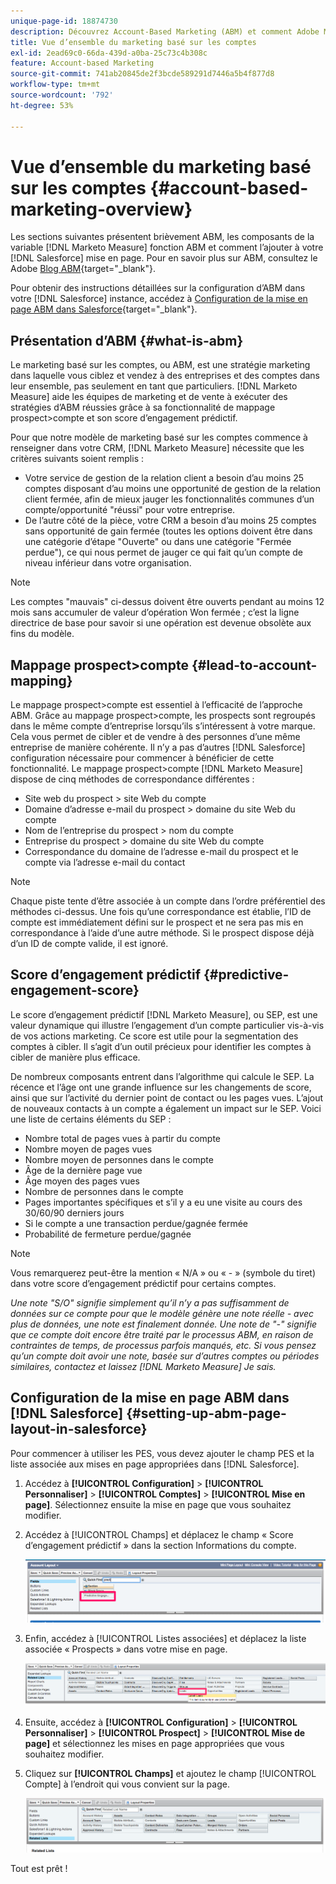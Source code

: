 ```yaml
---
unique-page-id: 18874730
description: Découvrez Account-Based Marketing (ABM) et comment Adobe Marketo Measure aide les équipes marketing et commerciales à exécuter des stratégies ABM réussies.
title: Vue d’ensemble du marketing basé sur les comptes
exl-id: 2ead69c0-66da-439d-a0ba-25c73c4b308c
feature: Account-based Marketing
source-git-commit: 741ab20845de2f3bcde589291d7446a5b4f877d8
workflow-type: tm+mt
source-wordcount: '792'
ht-degree: 53%

---
```


# Vue d’ensemble du marketing basé sur les comptes {#account-based-marketing-overview}

Les sections suivantes présentent brièvement ABM, les composants de la variable [!DNL Marketo Measure] fonction ABM et comment l’ajouter à votre [!DNL Salesforce] mise en page. Pour en savoir plus sur ABM, consultez le Adobe [Blog ABM](https://business.adobe.com/blog/basics/account-based-marketing){target="_blank"}.

Pour obtenir des instructions détaillées sur la configuration d’ABM dans votre [!DNL Salesforce] instance, accédez à [Configuration de la mise en page ABM dans Salesforce](/help/advanced-marketo-measure-features/account-based-marketing/account-based-marketing-overview.md#setting-up-abm-page-layout-in-salesforce){target="_blank"}.

## Présentation d’ABM {#what-is-abm}

Le marketing basé sur les comptes, ou ABM, est une stratégie marketing dans laquelle vous ciblez et vendez à des entreprises et des comptes dans leur ensemble, pas seulement en tant que particuliers. [!DNL Marketo Measure] aide les équipes de marketing et de vente à exécuter des stratégies d’ABM réussies grâce à sa fonctionnalité de mappage prospect>compte et son score d’engagement prédictif.

Pour que notre modèle de marketing basé sur les comptes commence à renseigner dans votre CRM, [!DNL Marketo Measure] nécessite que les critères suivants soient remplis :

* Votre service de gestion de la relation client a besoin d’au moins 25 comptes disposant d’au moins une opportunité de gestion de la relation client fermée, afin de mieux jauger les fonctionnalités communes d’un compte/opportunité &quot;réussi&quot; pour votre entreprise.
* De l’autre côté de la pièce, votre CRM a besoin d’au moins 25 comptes sans opportunité de gain fermée (toutes les options doivent être dans une catégorie d’étape &quot;Ouverte&quot; ou dans une catégorie &quot;Fermée perdue&quot;), ce qui nous permet de jauger ce qui fait qu’un compte de niveau inférieur dans votre organisation.

>[!NOTE]
>
>Les comptes &quot;mauvais&quot; ci-dessus doivent être ouverts pendant au moins 12 mois sans accumuler de valeur d’opération Won fermée ; c’est la ligne directrice de base pour savoir si une opération est devenue obsolète aux fins du modèle.

## Mappage prospect>compte {#lead-to-account-mapping}

Le mappage prospect>compte est essentiel à l’efficacité de l’approche ABM. Grâce au mappage prospect>compte, les prospects sont regroupés dans le même compte d’entreprise lorsqu’ils s’intéressent à votre marque. Cela vous permet de cibler et de vendre à des personnes d’une même entreprise de manière cohérente. Il n’y a pas d’autres [!DNL Salesforce] configuration nécessaire pour commencer à bénéficier de cette fonctionnalité. Le mappage prospect>compte [!DNL Marketo Measure] dispose de cinq méthodes de correspondance différentes :

* Site web du prospect > site Web du compte
* Domaine d’adresse e-mail du prospect > domaine du site Web du compte
* Nom de l’entreprise du prospect > nom du compte
* Entreprise du prospect > domaine du site Web du compte
* Correspondance du domaine de l’adresse e-mail du prospect et le compte via l’adresse e-mail du contact

>[!NOTE]
>
>Chaque piste tente d’être associée à un compte dans l’ordre préférentiel des méthodes ci-dessus. Une fois qu’une correspondance est établie, l’ID de compte est immédiatement défini sur le prospect et ne sera pas mis en correspondance à l’aide d’une autre méthode. Si le prospect dispose déjà d’un ID de compte valide, il est ignoré.

## Score d’engagement prédictif {#predictive-engagement-score}

Le score d’engagement prédictif [!DNL Marketo Measure], ou SEP, est une valeur dynamique qui illustre l’engagement d’un compte particulier vis-à-vis de vos actions marketing. Ce score est utile pour la segmentation des comptes à cibler. Il s’agit d’un outil précieux pour identifier les comptes à cibler de manière plus efficace.

De nombreux composants entrent dans l’algorithme qui calcule le SEP. La récence et l’âge ont une grande influence sur les changements de score, ainsi que sur l’activité du dernier point de contact ou les pages vues. L’ajout de nouveaux contacts à un compte a également un impact sur le SEP. Voici une liste de certains éléments du SEP :

* Nombre total de pages vues à partir du compte
* Nombre moyen de pages vues
* Nombre moyen de personnes dans le compte
* Âge de la dernière page vue
* Âge moyen des pages vues
* Nombre de personnes dans le compte
* Pages importantes spécifiques et s’il y a eu une visite au cours des 30/60/90 derniers jours
* Si le compte a une transaction perdue/gagnée fermée
* Probabilité de fermeture perdue/gagnée

>[!NOTE]
>
>Vous remarquerez peut-être la mention « N/A » ou « - » (symbole du tiret) dans votre score d’engagement prédictif pour certains comptes.

_Une note &quot;S/O&quot; signifie simplement qu’il n’y a pas suffisamment de données sur ce compte pour que le modèle génère une note réelle - avec plus de données, une note est finalement donnée._
_Une note de &quot;-&quot; signifie que ce compte doit encore être traité par le processus ABM, en raison de contraintes de temps, de processus parfois manqués, etc. Si vous pensez qu’un compte doit avoir une note, basée sur d’autres comptes ou périodes similaires, contactez et laissez [!DNL Marketo Measure] Je sais._

## Configuration de la mise en page ABM dans [!DNL Salesforce] {#setting-up-abm-page-layout-in-salesforce}

Pour commencer à utiliser les PES, vous devez ajouter le champ PES et la liste associée aux mises en page appropriées dans [!DNL Salesforce].

1. Accédez à **[!UICONTROL Configuration]** > **[!UICONTROL Personnaliser]** > **[!UICONTROL Comptes]** > **[!UICONTROL Mise en page]**. Sélectionnez ensuite la mise en page que vous souhaitez modifier.
1. Accédez à [!UICONTROL Champs] et déplacez le champ « Score d’engagement prédictif » dans la section Informations du compte.

   ![](assets/1.png)

1. Enfin, accédez à [!UICONTROL Listes associées] et déplacez la liste associée « Prospects » dans votre mise en page.

   ![](assets/2.png)

1. Ensuite, accédez à **[!UICONTROL Configuration]** > **[!UICONTROL Personnaliser]** > **[!UICONTROL Prospect]** > **[!UICONTROL Mise de page]** et sélectionnez les mises en page appropriées que vous souhaitez modifier.
1. Cliquez sur **[!UICONTROL Champs]** et ajoutez le champ [!UICONTROL Compte] à l’endroit qui vous convient sur la page.

   ![](assets/3.png)

Tout est prêt !

